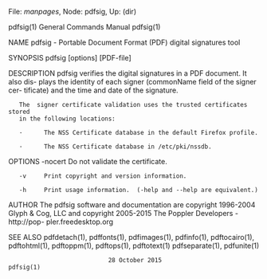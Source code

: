 File: *manpages*,  Node: pdfsig,  Up: (dir)

pdfsig(1)                   General Commands Manual                  pdfsig(1)



NAME
       pdfsig - Portable Document Format (PDF) digital signatures tool

SYNOPSIS
       pdfsig [options] [PDF-file]

DESCRIPTION
       pdfsig verifies the digital signatures in a PDF document.  It also dis-
       plays the identity of each signer (commonName field of the signer  cer-
       tificate) and the time and date of the signature.

       The  signer certificate validation uses the trusted certificates stored
       in the following locations:

       ·      The NSS Certificate database in the default Firefox profile.

       ·      The NSS Certificate database in /etc/pki/nssdb.

OPTIONS
       -nocert
              Do not validate the certificate.

       -v     Print copyright and version information.

       -h     Print usage information.  (-help and --help are equivalent.)

AUTHOR
       The pdfsig software and documentation are copyright 1996-2004  Glyph  &
       Cog,  LLC  and copyright 2005-2015 The Poppler Developers - http://pop-
       pler.freedesktop.org

SEE ALSO
       pdfdetach(1),  pdffonts(1),  pdfimages(1),  pdfinfo(1),  pdftocairo(1),
       pdftohtml(1),  pdftoppm(1),  pdftops(1),  pdftotext(1)  pdfseparate(1),
       pdfunite(1)



                                28 October 2015                      pdfsig(1)
